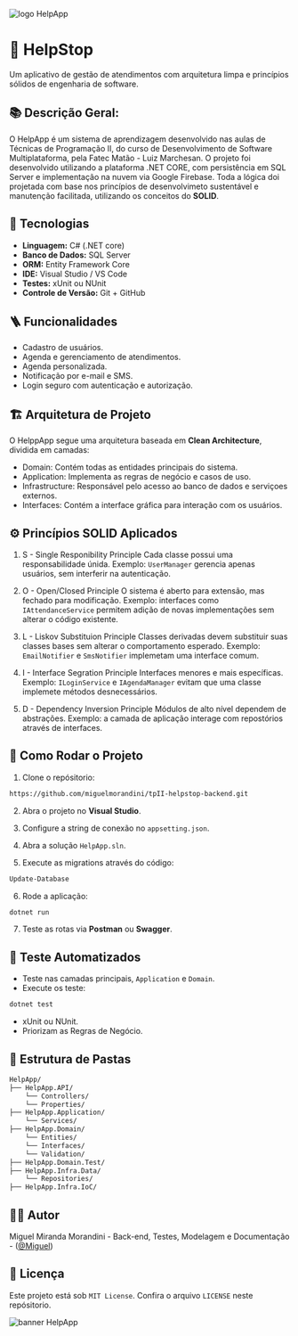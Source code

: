 ![logo HelpApp](https://github.com/user-attachments/assets/75f7bd61-e719-4f2b-994a-3cc8f563ff83)

# 🔎 HelpStop
Um aplicativo de gestão de atendimentos com arquitetura limpa e princípios sólidos de engenharia de software.

## 📚 Descrição Geral:
O HelpApp é um sistema de aprendizagem desenvolvido nas aulas de Técnicas de Programação II, do curso de Desenvolvimento de Software Multiplataforma, pela Fatec Matão - Luiz Marchesan. O projeto foi desenvolvido utilizando a plataforma .NET CORE, com persistência em SQL Server e implementação na nuvem via Google Firebase. Toda a lógica doi projetada com base nos princípios de desenvolvimeto sustentável e manutenção facilitada, utilizando os conceitos do **SOLID**.

## 🧩 Tecnologias
- **Linguagem:** C# (.NET core)
- **Banco de Dados:** SQL Server
- **ORM:** Entity Framework Core
- **IDE:** Visual Studio / VS Code
- **Testes:** xUnit ou NUnit
- **Controle de Versão:** Git + GitHub

## 🪜 Funcionalidades
 - Cadastro de usuários.
 - Agenda e gerenciamento de atendimentos.
 - Agenda personalizada.
 - Notificação por e-mail e SMS.
 - Login seguro com autenticação e autorização.

 ## 🏗️ Arquitetura de Projeto
 O HelppApp segue uma arquitetura baseada em **Clean Architecture**, dividida em camadas:
 - Domain: Contém todas as entidades principais do sistema.
 - Application: Implementa as regras de negócio e casos de uso.
 - Infrastructure: Responsável pelo acesso ao banco de dados e serviçoes externos.
 - Interfaces: Contém a interface gráfica para interação com os usuários.

## ⚙️ Princípios SOLID Aplicados
1. S - Single Responibility Principle
Cada classe possui uma responsabilidade únida. Exemplo: `UserManager` gerencia apenas usuários, sem interferir na autenticação.

2. O - Open/Closed Principle
O sistema é aberto para extensão, mas fechado para modificação. Exemplo: interfaces como `IAttendanceService` permitem adição de novas implementações sem alterar o código existente.

3. L - Liskov Substituion Principle
Classes derivadas devem substituir suas classes bases sem alterar o comportamento esperado. Exemplo: `EmailNotifier` e `SmsNotifier` implemetam uma interface comum.

4. I - Interface Segration Principle
Interfaces menores e mais específicas. Exemplo: `ILoginService` e `IAgendaManager` evitam que uma classe implemete métodos desnecessários.

5. D - Dependency Inversion Principle
Módulos de alto nível dependem de abstrações. Exemplo: a camada de aplicação interage com repostórios através de interfaces.

## 🔧 Como Rodar o Projeto
1. Clone o repósitorio: 
```bash
https://github.com/miguelmorandini/tpII-helpstop-backend.git
```

2. Abra o projeto no **Visual Studio**.

3. Configure a string de conexão no `appsetting.json`.

4. Abra a solução `HelpApp.sln`.

5. Execute as migrations através do código: 
```bash
Update-Database
```

6. Rode a aplicação:
```bash
dotnet run
```

7. Teste as rotas via **Postman** ou **Swagger**.

## 🧪 Teste Automatizados
- Teste nas camadas principais, `Application` e `Domain`.
- Execute os teste: 
```bash
dotnet test
```
- xUnit ou NUnit.
- Priorizam as Regras de Negócio.

## 📂 Estrutura de Pastas
```bash
HelpApp/
├── HelpApp.API/
    └── Controllers/
    └── Properties/
├── HelpApp.Application/
    └── Services/
├── HelpApp.Domain/
    └── Entities/
    └── Interfaces/
    └── Validation/
├── HelpApp.Domain.Test/
├── HelpApp.Infra.Data/
    └── Repositories/
├── HelpApp.Infra.IoC/
```

## 👨‍💻 Autor
Miguel Miranda Morandini - Back-end, Testes, Modelagem e Documentação -  ([@Miguel](https://github.com/miguelmorandini))

## 📜 Licença
Este projeto está sob `MIT License`. Confira o arquivo `LICENSE` neste repósitorio.

![banner HelpApp](https://github.com/user-attachments/assets/95b3f8d0-8df9-4409-9970-9a98b34f0d55)
